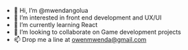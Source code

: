 - 👋 Hi, I’m @mwendangolua
- 👀 I’m interested in front end development and UX/UI
- 🌱 I’m currently learning React
- 💞️ I’m looking to collaborate on Game development projects
- 📫 Drop me a line at owenmwenda@gmail.com

<!---
mwendangolua/mwendangolua is a ✨ special ✨ repository because its `README.md` (this file) appears on your GitHub profile.
You can click the Preview link to take a look at your changes.
--->
